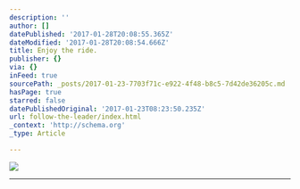 ```yaml
---
description: ''
author: []
datePublished: '2017-01-28T20:08:55.365Z'
dateModified: '2017-01-28T20:08:54.666Z'
title: Enjoy the ride.
publisher: {}
via: {}
inFeed: true
sourcePath: _posts/2017-01-23-7703f71c-e922-4f48-b8c5-7d42de36205c.md
hasPage: true
starred: false
datePublishedOriginal: '2017-01-23T08:23:50.235Z'
url: follow-the-leader/index.html
_context: 'http://schema.org'
_type: Article

---
```

![](https://the-grid-user-content.s3-us-west-2.amazonaws.com/667bbc99-e3d0-43e4-bbbd-f13348f73cd0.jpg)

---
